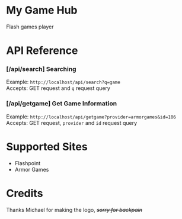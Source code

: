 # My Game Hub
Flash games player
# API Reference 
### [/api/search] Searching
Example: `http://localhost/api/search?q=game`<br/>
Accepts: GET request and `q` request query
### [/api/getgame] Get Game Information
Example: `http://localhost/api/getgame?provider=armorgames&id=186`<br/>
Accepts: GET request, `provider` and `id` request query
# Supported Sites
- Flashpoint
- Armor Games
# Credits
Thanks Michael for making the logo, <s><i>sorry for backpain</i></s>